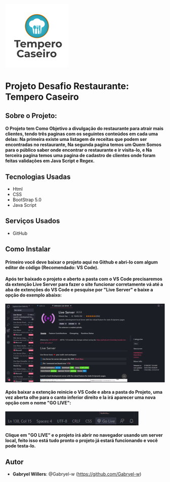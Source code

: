 ![Logo of the project](https://github.com/Gabryel-w/Projeto-Desafio-Restaurante/blob/main/ReadMe-Images/Logo.png?raw=true)

<h1>Projeto Desafio Restaurante: Tempero Caseiro</h1>
 
 ## Sobre o Projeto:
 
 #### O Projeto tem Como Objetivo a divulgação do restaurante para atrair mais clientes, tendo três paginas com os seguintes conteúdos em cada uma delas: Na primeira existe uma listagem  de receitas que podem ser encontradas no restaurante, Na segunda pagina temos um Quem Somos para o público saber onde encontrar o restaurante e ir visita-lo, e Na terceira pagina temos uma pagina de cadastro de clientes onde foram feitas validações em Java Script e Regex. 
 
  ## Tecnologias Usadas
   * Html
   * CSS
   * BootStrap 5.0
   * Java Script
   
  ## Serviços Usados
   * GitHub

  ## Como Instalar
  
  #### Primeiro você deve baixar o projeto aqui no Github e abri-lo com algum editor de código (Recomendado: VS Code).
  #### Após ter baixado o projeto e aberto a pasta com o VS Code precisaremos da extenção Live Server para fazer o site funcionar corretamente vá até a aba de extenções do VS Code e pesquise por "Live Server" e baixe a opção do exemplo abaixo:
  
  
![Home Screen Filtring](https://github.com/Gabryel-w/Projeto-Desafio-Restaurante/blob/main/ReadMe-Images/Guia-Live-Server.png?raw=true)
  
  #### Após baixar a extenção reinicie o VS Code e abra a pasta do Projeto, uma vez aberta olhe para o canto inferior direito e la irá aparecer uma nova opção com o nome "GO LIVE": 

![Home Screen](https://github.com/Gabryel-w/Projeto-Desafio-Restaurante/blob/main/ReadMe-Images/Guia-Live-Server2.png?raw=true)

 #### Clique em "GO LIVE" e o projeto irá abrir no navegador usando um server local, feito isso está tudo pronto o projeto já estará funcionando e você pode testa-lo. 
  
  ## Autor
  
  * **Gabryel Willers**: @Gabryel-w (https://github.com/Gabryel-w) 

